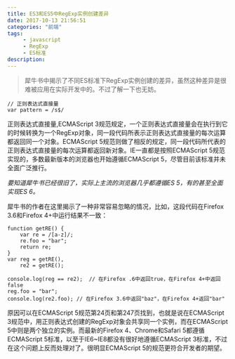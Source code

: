 ```yaml
---
title: ES3和ES5中RegExp实例创建差异
date: 2017-10-13 21:56:51
categories: "前端"
tags:
     - javascript
     - RegExp
     - ES标准
description:
---
```


> 犀牛书中揭示了不同ES标准下RegExp实例创建的差异，虽然这种差异是很难被应用在实际开发中的。不过了解一下也无妨。
<!--more-->

```
// 正则表达式直接量
var pattern = /s$/
```

正则表达式直接量,ECMAScript 3规范规定，一个正则表达式直接量会在执行到它的时候转换为一个RegExp对象，同一段代码所表示正则表达式直接量的每次运算都返回同一个对象。ECMAScript 5规范则做了相反的规定，同一段代码所代表的正则表达式直接量的每次运算都返回新对象。IE一直都是按照ECMAScript 5规范实现的，多数最新版本的浏览器也开始遵循ECMAScript 5，尽管目前该标准并未全面广泛推行。

*要知道犀牛书已经很旧了，实际上主流的浏览器几乎都遵循ES 5，有的甚至全面实现ES 6。*

犀牛书的作者在这里揭示了一种非常容易忽略的情况，比如，这段代码在Firefox 3.6和Firefox 4+中运行结果不一致：
```
function getRE() {
    var re = /[a-z]/;
    re.foo = "bar";
    return re;
}
var reg = getRE(),
    re2 = getRE();

console.log(reg == re2);  // 在Firefox .6中返回true，在Firefox 4+中返回false
reg.foo = "bar";
console.log(re2.foo); // 在Firefox 3.6中返回"baz"，在Firefox 4+返回"bar"
```

原因可以在ECMAScript 5规范第24页和第247页找到，也就是说在ECMAScript 3规范中，用正则表达式创建的RegExp对象会共享同一个实例，而在ECMAScript 5中则是两个独立的实例。而最新的Firefox 4、Chrome和Safari 5都遵循ECMAScript 5标准，以至于IE6~IE8都没有很好地遵循ECMAScript 3标准，不过在这个问题上反而处理对了。很明显ECMAScript 5的规范更符合开发者的期望。
